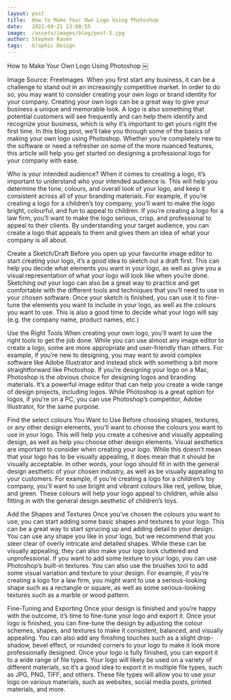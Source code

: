 ```yaml
---
layout: post
title:  How to Make Your Own Logo Using Photoshop
date:   2022-09-21 13:08:55 
image:  /assets/images/blog/post-5.jpg
author: Stephen Raven
tags:   Graphic Design
---
```


How to Make Your Own Logo Using Photoshop
￼

Image Source: FreeImages
‍
When you first start any business, it can be a challenge to stand out in an increasingly competitive market. In order to do so, you may want to consider creating your own logo or brand identity for your company. Creating your own logo can be a great way to give your business a unique and memorable look. A logo is also something that potential customers will see frequently and can help them identify and recognize your business, which is why it’s important to get yours right the first time. In this blog post, we’ll take you through some of the basics of making your own logo using Photoshop. Whether you’re completely new to the software or need a refresher on some of the more nuanced features, this article will help you get started on designing a professional logo for your company with ease.

Who is your intended audience?
When it comes to creating a logo, it’s important to understand who your intended audience is. This will help you determine the tone, colours, and overall look of your logo, and keep it consistent across all of your branding materials. For example, if you’re creating a logo for a children’s toy company, you’ll want to make the logo bright, colourful, and fun to appeal to children. If you’re creating a logo for a law firm, you’ll want to make the logo serious, crisp, and professional to appeal to their clients. By understanding your target audience, you can create a logo that appeals to them and gives them an idea of what your company is all about.

Create a Sketch/Draft
Before you open up your favourite image editor to start creating your logo, it’s a good idea to sketch out a draft first. This can help you decide what elements you want in your logo, as well as give you a visual representation of what your logo will look like when you’re done. Sketching out your logo can also be a great way to practice and get comfortable with the different tools and techniques that you’ll need to use in your chosen software. Once your sketch is finished, you can use it to fine-tune the elements you want to include in your logo, as well as the colours you want to use. This is also a good time to decide what your logo will say (e.g. the company name, product names, etc.)

Use the Right Tools
When creating your own logo, you’ll want to use the right tools to get the job done. While you can use almost any image editor to create a logo, some are more appropriate and user-friendly than others. For example, if you’re new to designing, you may want to avoid complex software like Adobe Illustrator and instead stick with something a bit more straightforward like Photoshop. If you’re designing your logo on a Mac, Photoshop is the obvious choice for designing logos and branding materials. It’s a powerful image editor that can help you create a wide range of design projects, including logos. While Photoshop is a great option for logos, if you’re on a PC, you can use Photoshop’s competitor, Adobe Illustrator, for the same purpose.

Find the select colours You Want to Use
Before choosing shapes, textures, or any other design elements, you’ll want to choose the colours you want to use in your logo. This will help you create a cohesive and visually appealing design, as well as help you choose other design elements. Visual aesthetics are important to consider when creating your logo. While this doesn’t mean that your logo has to be visually appealing, it does mean that it should be visually acceptable. In other words, your logo should fit in with the general design aesthetic of your chosen industry, as well as be visually appealing to your customers. For example, if you’re creating a logo for a children’s toy company, you’ll want to use bright and vibrant colours like red, yellow, blue, and green. These colours will help your logo appeal to children, while also fitting in with the general design aesthetic of children’s toys.

Add the Shapes and Textures
Once you’ve chosen the colours you want to use, you can start adding some basic shapes and textures to your logo. This can be a great way to start sprucing up and adding detail to your design. You can use any shape you like in your logo, but we recommend that you steer clear of overly intricate and detailed shapes. While these can be visually appealing, they can also make your logo look cluttered and unprofessional. If you want to add some texture to your logo, you can use Photoshop’s built-in textures. You can also use the brushes tool to add some visual variation and texture to your design. For example, if you’re creating a logo for a law firm, you might want to use a serious-looking shape such as a rectangle or square, as well as some serious-looking textures such as a marble or wood pattern.

Fine-Tuning and Exporting
Once your design is finished and you’re happy with the outcome, it’s time to fine-tune your logo and export it. Once your logo is finished, you can fine-tune the design by adjusting the colour schemes, shapes, and textures to make it consistent, balanced, and visually appealing. You can also add any finishing touches such as a slight drop-shadow, bevel effect, or rounded corners to your logo to make it look more professionally designed. Once your logo is fully finished, you can export it to a wide range of file types. Your logo will likely be used on a variety of different materials, so it’s a good idea to export it in multiple file types, such as JPG, PNG, TIFF, and others. These file types will allow you to use your logo on various materials, such as websites, social media posts, printed materials, and more.
